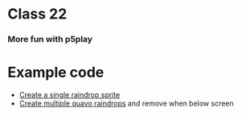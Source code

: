 # Class 22

### More fun with p5play

# Example code

* [Create a single raindrop sprite](http://alpha.editor.p5js.org/2sman/sketches/SyjiRgalf)
* [Create multiple quavo raindrops](http://alpha.editor.p5js.org/2sman/sketches/SyiBz-6ez) and remove when below screen
